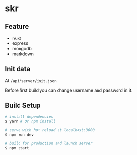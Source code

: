 # skr

## Feature

* nuxt
* express
* mongodb
* markdown

## Init data

At `/api/server/init.json`

Before first build you can change username and password in it.

## Build Setup

``` bash
# install dependencies
$ yarn # Or npm install

# serve with hot reload at localhost:3000
$ npm run dev

# build for production and launch server
$ npm start
```
